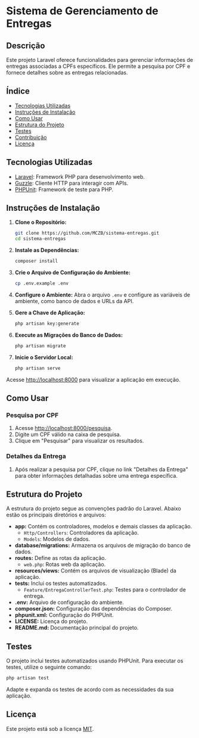 # Sistema de Gerenciamento de Entregas

## Descrição

Este projeto Laravel oferece funcionalidades para gerenciar informações de entregas associadas a CPFs específicos. Ele permite a pesquisa por CPF e fornece detalhes sobre as entregas relacionadas.

## Índice

- [Tecnologias Utilizadas](#tecnologias-utilizadas)
- [Instruções de Instalação](#instruções-de-instalação)
- [Como Usar](#como-usar)
- [Estrutura do Projeto](#estrutura-do-projeto)
- [Testes](#testes)
- [Contribuição](#contribuição)
- [Licença](#licença)

## Tecnologias Utilizadas

- [Laravel](https://laravel.com/): Framework PHP para desenvolvimento web.
- [Guzzle](https://docs.guzzlephp.org/en/stable/): Cliente HTTP para interagir com APIs.
- [PHPUnit](https://phpunit.de/): Framework de teste para PHP.

## Instruções de Instalação

1. **Clone o Repositório:**
   ```bash
   git clone https://github.com/MCZB/sistema-entregas.git
   cd sistema-entregas
   ```

2. **Instale as Dependências:**
   ```bash
   composer install
   ```

3. **Crie o Arquivo de Configuração do Ambiente:**
   ```bash
   cp .env.example .env
   ```

4. **Configure o Ambiente:**
   Abra o arquivo `.env` e configure as variáveis de ambiente, como banco de dados e URLs da API.

5. **Gere a Chave de Aplicação:**
   ```bash
   php artisan key:generate
   ```

6. **Execute as Migrações do Banco de Dados:**
   ```bash
   php artisan migrate
   ```

7. **Inicie o Servidor Local:**
   ```bash
   php artisan serve
   ```

Acesse [http://localhost:8000](http://localhost:8000) para visualizar a aplicação em execução.

## Como Usar

### Pesquisa por CPF

1. Acesse [http://localhost:8000/pesquisa](http://localhost:8000/pesquisa).
2. Digite um CPF válido na caixa de pesquisa.
3. Clique em "Pesquisar" para visualizar os resultados.

### Detalhes da Entrega

1. Após realizar a pesquisa por CPF, clique no link "Detalhes da Entrega" para obter informações detalhadas sobre uma entrega específica.

## Estrutura do Projeto

A estrutura do projeto segue as convenções padrão do Laravel. Abaixo estão os principais diretórios e arquivos:

- **app:** Contém os controladores, modelos e demais classes da aplicação.
  - `Http/Controllers`: Controladores da aplicação.
  - `Models`: Modelos de dados.
- **database/migrations:** Armazena os arquivos de migração do banco de dados.
- **routes:** Define as rotas da aplicação.
  - `web.php`: Rotas web da aplicação.
- **resources/views:** Contém os arquivos de visualização (Blade) da aplicação.
- **tests:** Inclui os testes automatizados.
  - `Feature/EntregaControllerTest.php`: Testes para o controlador de entrega.
- **.env:** Arquivo de configuração do ambiente.
- **composer.json:** Configuração das dependências do Composer.
- **phpunit.xml:** Configuração do PHPUnit.
- **LICENSE:** Licença do projeto.
- **README.md:** Documentação principal do projeto.

## Testes

O projeto inclui testes automatizados usando PHPUnit. Para executar os testes, utilize o seguinte comando:

```bash
php artisan test
```

Adapte e expanda os testes de acordo com as necessidades da sua aplicação.

## Licença

Este projeto está sob a licença [MIT](LICENSE).
```
